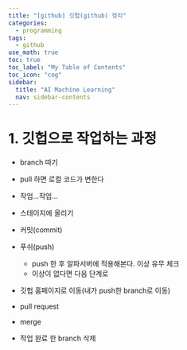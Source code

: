 ```yaml
---
title: "[github] 깃헙(github) 정리" 
categories:
  - programming
tags:
  - github
use_math: true
toc: true
toc_label: "My Table of Contents"
toc_icon: "cog"
sidebar:
  title: "AI Machine Learning"
  nav: sidebar-contents
---
```


# 1. 깃헙으로 작업하는 과정

* branch 따기
* pull 하면 로컬 코드가 변한다

* 작업...작업... 

* 스테이지에 올리기
* 커밋(commit)
* 푸쉬(push)
    * push 한 후 알파서버에 적용해본다. 이상 유무 체크
    * 이상이 없다면 다음 단계로

* 깃헙 홈페이지로 이동(내가 push한 branch로 이동) 
* pull request
* merge
* 작업 완료 한 branch 삭제

